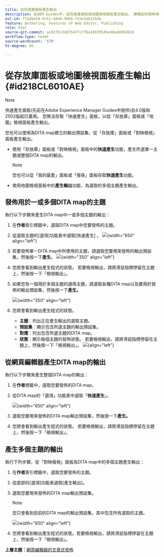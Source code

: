 ```yaml
---
title: 從存放庫面板產生輸出
description: 在AEM Guides中，從存放庫面板或地圖檢視面板產生輸出。 瞭解如何發佈用於一個或多個DITA map的主題，或為多個主題產生輸出。
exl-id: f7a4be54-9c51-44e6-96bb-f25e3a6155da
feature: Authoring, Features of Web Editor, Publishing
role: User
source-git-commit: ac83f613d87547fc7f6a18070545e40ad4963616
workflow-type: tm+mt
source-wordcount: '579'
ht-degree: 0%

---
```


# 從存放庫面板或地圖檢視面板產生輸出 {#id218CL6010AE}

>[!NOTE]
>
> 快速產生面板(先前在Adobe Experience Manager Guides中提供)自4.0版和2502版起已棄用。 您無法存取「快速產生」面板，以從「存放庫」面板或「地圖」檢視面板產生輸出。

您也可以使用為DITA map建立的輸出預設集，從「存放庫」面板或「對映檢視」面板產生輸出。

- 使用「存放庫」面板或「對映檢視」面板中的&#x200B;**快速產生**&#x200B;功能，產生所選單一主題或整個DITA map的輸出。

  >[!NOTE]
  >
  > 您也可以從「我的最愛」面板或「搜尋」面板存取&#x200B;**快速產生**&#x200B;功能。

- 使用地圖檢視面板中的&#x200B;**產生輸出**&#x200B;功能，為選取的多個主題產生輸出。

## 發佈用於一或多個DITA map的主題

執行以下步驟來產生DITA map中一或多個主題的輸出：

1. 在&#x200B;**作者**&#x200B;索引標籤中，選取DITA map中您要發佈的主題。

1. 從選取主題的[選項]功能表中選取[快速產生] **&#x200B;**。
   ![](images/select-topic-options-menu_cs.png){width="650" align="left"}

1. 若要發佈單一DITA map中所使用的主題，請選取您要用來發佈的輸出預設集，然後按一下&#x200B;**產生**。
   ![](images/select-preset_cs.png){width="350" align="left"}

1. 您將會看到輸出產生程式的狀態。 若要檢視輸出，請將滑鼠指標停留在主題上，然後按一下「檢視輸出」。

1. 如果您有一個用於多個主題的通用主題，請選取各種DITA map以及要用於發佈的輸出預設集，然後按一下&#x200B;**產生。**

   ![](images/select-preset-multiple-maps_cs.png){width="350" align="left"}

1. 您將會看到輸出產生程式的狀態。

   - **主題**：列出正在產生輸出的選取主題。
   - **預設集**：顯示包含所選主題的輸出預設集。
   - **對應**：列出包含所選主題的DITA map。
   - **狀態**：顯示每個主題的發佈狀態。
若要檢視輸出，請將滑鼠指標停留在主題上，然後按一下「檢視輸出」。
     ![](images/output-multiple-maps_cs.png){align="left"}


## 從網頁編輯器產生DITA map的輸出

執行以下步驟來產生整個DITA map的輸出：

1. 在&#x200B;**作者**&#x200B;標籤中，選取您要發佈的DITA map。

1. 從DITA map的「選項」功能表中選取「**快速產生**」。

   ![](images/select-map-options-menu_cs.png){width="650" align="left"}

1. 選取您要用來發佈的DITA map輸出預設集，然後按一下&#x200B;**產生。**

1. 您將會看到輸出產生程式的狀態。 若要檢視輸出，請將滑鼠指標停留在主題上，然後按一下「檢視輸出」。


## 產生多個主題的輸出

執行下列步驟，從「對映檢視」面板為DITA map中的多個主題產生輸出：

1. 在&#x200B;**作者**&#x200B;索引標籤中，選取您要發佈的主題。

1. 從底部的[選項]功能表選取[產生輸出]。**&#x200B;**

1. 選取您要用來發佈的DITA map輸出預設集。

   >[!NOTE]
   >
   > 您只會看到目前的DITA map的輸出預設集，其中包含所有選取的主題。

   ![](images/generate-output-multiple-topics_cs.png){width="650" align="left"}

1. 您將會看到輸出產生程式的狀態。若要檢視輸出，請將滑鼠指標停留在主題上，然後按一下「檢視輸出」。


**上層主題：**&#x200B;[&#x200B;網頁編輯器的文章式發佈](web-editor-article-publishing.md)
